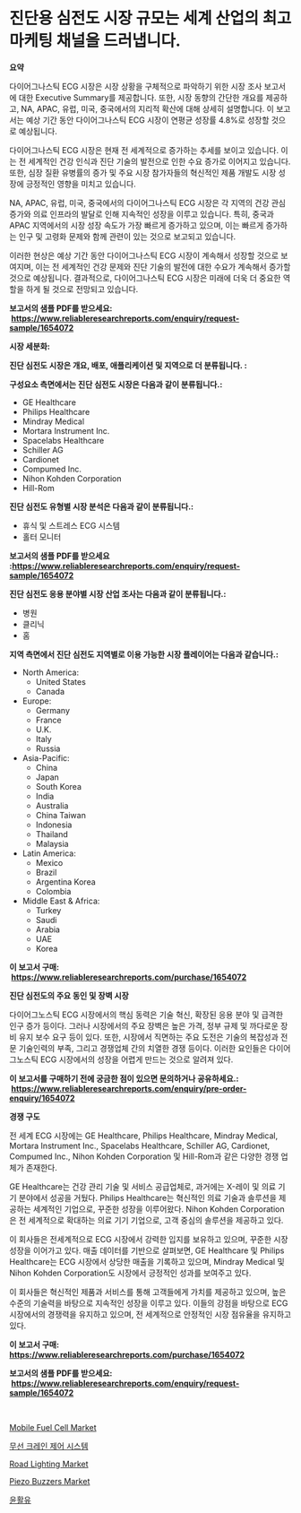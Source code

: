 <p><h1>진단용 심전도 시장 규모는 세계 산업의 최고 마케팅 채널을 드러냅니다.</h1></p><p><strong>요약</strong></p>
<p><p>다이어그나스틱 ECG 시장은 시장 상황을 구체적으로 파악하기 위한 시장 조사 보고서에 대한 Executive Summary를 제공합니다. 또한, 시장 동향의 간단한 개요를 제공하고, NA, APAC, 유럽, 미국, 중국에서의 지리적 확산에 대해 상세히 설명합니다. 이 보고서는 예상 기간 동안 다이어그나스틱 ECG 시장이 연평균 성장률 4.8%로 성장할 것으로 예상됩니다.</p><p>다이어그나스틱 ECG 시장은 현재 전 세계적으로 증가하는 추세를 보이고 있습니다. 이는 전 세계적인 건강 인식과 진단 기술의 발전으로 인한 수요 증가로 이어지고 있습니다. 또한, 심장 질환 유병률의 증가 및 주요 시장 참가자들의 혁신적인 제품 개발도 시장 성장에 긍정적인 영향을 미치고 있습니다.</p><p>NA, APAC, 유럽, 미국, 중국에서의 다이어그나스틱 ECG 시장은 각 지역의 건강 관심 증가와 의료 인프라의 발달로 인해 지속적인 성장을 이루고 있습니다. 특히, 중국과 APAC 지역에서의 시장 성장 속도가 가장 빠르게 증가하고 있으며, 이는 빠르게 증가하는 인구 및 고령화 문제와 함께 관련이 있는 것으로 보고되고 있습니다.</p><p>이러한 현상은 예상 기간 동안 다이어그나스틱 ECG 시장이 계속해서 성장할 것으로 보여지며, 이는 전 세계적인 건강 문제와 진단 기술의 발전에 대한 수요가 계속해서 증가할 것으로 예상됩니다. 결과적으로, 다이어그나스틱 ECG 시장은 미래에 더욱 더 중요한 역할을 하게 될 것으로 전망되고 있습니다.</p></p>
<p><strong>보고서의 샘플 PDF를 받으세요: &nbsp;<a href="https://www.reliableresearchreports.com/enquiry/request-sample/1654072">https://www.reliableresearchreports.com/enquiry/request-sample/1654072</a></strong></p>
<p><strong>시장 세분화:</strong></p>
<p><strong> 진단 심전도 시장은 개요, 배포, 애플리케이션 및 지역으로 더 분류됩니다. :</strong></p>
<p><strong>구성요소 측면에서는 진단 심전도 시장은 다음과 같이 분류됩니다.:</strong></p>
<p><ul><li>GE Healthcare</li><li>Philips Healthcare</li><li>Mindray Medical</li><li>Mortara Instrument Inc.</li><li>Spacelabs Healthcare</li><li>Schiller AG</li><li>Cardionet</li><li>Compumed Inc.</li><li>Nihon Kohden Corporation</li><li>Hill-Rom</li></ul></p>
<p><strong> 진단 심전도 유형별 시장 분석은 다음과 같이 분류됩니다.:</strong></p>
<p><ul><li>휴식 및 스트레스 ECG 시스템</li><li>홀터 모니터</li></ul></p>
<p><strong>보고서의 샘플 PDF를 받으세요 :<a href="https://www.reliableresearchreports.com/enquiry/request-sample/1654072">https://www.reliableresearchreports.com/enquiry/request-sample/1654072</a></strong></p>
<p><strong> 진단 심전도 응용 분야별 시장 산업 조사는 다음과 같이 분류됩니다.:</strong></p>
<p><ul><li>병원</li><li>클리닉</li><li>홈</li></ul></p>
<p><strong>지역 측면에서 진단 심전도 지역별로 이용 가능한 시장 플레이어는 다음과 같습니다.:</strong></p>
<p><ul>
    <li>
        North America:
        <ul>
            <li>United States</li>
            <li>Canada</li>
        </ul>
    </li>
    <li>
        Europe:
        <ul>
            <li>Germany</li>
            <li>France</li>
            <li>U.K.</li>
            <li>Italy</li>
            <li>Russia</li>
        </ul>
    </li>
    <li>
        Asia-Pacific:
        <ul>
            <li>China</li>
            <li>Japan</li>
            <li>South Korea</li>
            <li>India</li>
            <li>Australia</li>
            <li>China Taiwan</li>
            <li>Indonesia</li>
            <li>Thailand</li>
            <li>Malaysia</li>
        </ul>
    </li>
    <li>
        Latin America:
        <ul>
            <li>Mexico</li>
            <li>Brazil</li>
            <li>Argentina Korea</li>
            <li>Colombia</li>
        </ul>
    </li>
    <li>
        Middle East & Africa:
        <ul>
            <li>Turkey</li>
            <li>Saudi</li>
            <li>Arabia</li>
            <li>UAE</li>
            <li>Korea</li>
        </ul>
    </li>
    </ul></p>
<p><strong>이 보고서 구매: &nbsp;<a href="https://www.reliableresearchreports.com/purchase/1654072">https://www.reliableresearchreports.com/purchase/1654072</a></strong></p>
<p><strong>진단 심전도의 주요 동인 및 장벽 시장</strong></p>
<p><p>다이어그노스틱 ECG 시장에서의 핵심 동력은 기술 혁신, 확장된 응용 분야 및 급격한 인구 증가 등이다. 그러나 시장에서의 주요 장벽은 높은 가격, 정부 규제 및 까다로운 장비 유지 보수 요구 등이 있다. 또한, 시장에서 직면하는 주요 도전은 기술의 복잡성과 전문 기술인력의 부족, 그리고 경쟁업체 간의 치열한 경쟁 등이다. 이러한 요인들은 다이어그노스틱 ECG 시장에서의 성장을 어렵게 만드는 것으로 알려져 있다.</p></p>
<p><strong>이 보고서를 구매하기 전에 궁금한 점이 있으면 문의하거나 공유하세요.: &nbsp;<a href="https://www.reliableresearchreports.com/enquiry/pre-order-enquiry/1654072">https://www.reliableresearchreports.com/enquiry/pre-order-enquiry/1654072</a></strong></p>
<p><strong>경쟁 구도</strong></p>
<p><p>전 세계 ECG 시장에는 GE Healthcare, Philips Healthcare, Mindray Medical, Mortara Instrument Inc., Spacelabs Healthcare, Schiller AG, Cardionet, Compumed Inc., Nihon Kohden Corporation 및 Hill-Rom과 같은 다양한 경쟁 업체가 존재한다.</p><p>GE Healthcare는 건강 관리 기술 및 서비스 공급업체로, 과거에는 X-레이 및 의료 기기 분야에서 성공을 거뒀다. Philips Healthcare는 혁신적인 의료 기술과 솔루션을 제공하는 세계적인 기업으로, 꾸준한 성장을 이루어왔다. Nihon Kohden Corporation은 전 세계적으로 확대하는 의료 기기 기업으로, 고객 중심의 솔루션을 제공하고 있다.</p><p>이 회사들은 전세계적으로 ECG 시장에서 강력한 입지를 보유하고 있으며, 꾸준한 시장 성장을 이어가고 있다. 매출 데이터를 기반으로 살펴보면, GE Healthcare 및 Philips Healthcare는 ECG 시장에서 상당한 매출을 기록하고 있으며, Mindray Medical 및 Nihon Kohden Corporation도 시장에서 긍정적인 성과를 보여주고 있다.</p><p>이 회사들은 혁신적인 제품과 서비스를 통해 고객들에게 가치를 제공하고 있으며, 높은 수준의 기술력을 바탕으로 지속적인 성장을 이루고 있다. 이들의 강점을 바탕으로 ECG 시장에서의 경쟁력을 유지하고 있으며, 전 세계적으로 안정적인 시장 점유율을 유지하고 있다.</p></p>
<p><strong>이 보고서 구매: &nbsp; <a href="https://www.reliableresearchreports.com/purchase/1654072">https://www.reliableresearchreports.com/purchase/1654072</a></strong></p>
<p><strong>보고서의 샘플 PDF를 받으세요: &nbsp;<a href="https://www.reliableresearchreports.com/enquiry/request-sample/1654072">https://www.reliableresearchreports.com/enquiry/request-sample/1654072</a></strong><strong></strong></p>
<p>&nbsp;</p>
<p><p><a href="https://issuu.com/reportprime-2/docs/mobile-fuel-cell-market-size-2030.pptx">Mobile Fuel Cell Market</a></p><p><a href="https://github.com/vsn7qpua81q/Market-Research-Report-List-1/blob/main/809008811040.md">무선 크레인 제어 시스템</a></p><p><a href="https://github.com/PeterParrish5/Market-Research-Report-List-4/blob/main/road-lighting-market.md">Road Lighting Market</a></p><p><a href="https://github.com/jhcraigie/Market-Research-Report-List-2/blob/main/piezo-buzzers-market.md">Piezo Buzzers Market</a></p><p><a href="https://github.com/trmesnao7959541/Market-Research-Report-List-1/blob/main/884643711039.md">윤활유</a></p></p>
